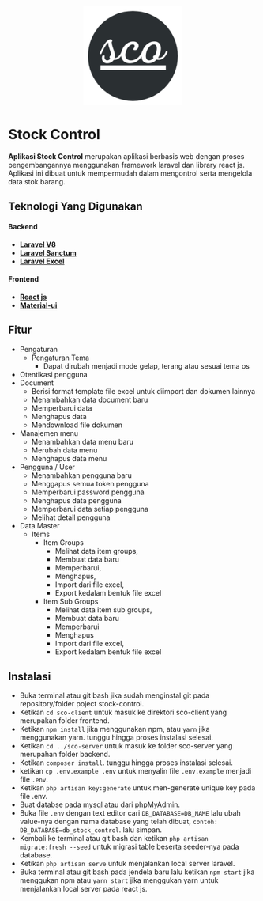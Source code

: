 <p align="center">
  <img src="https://raw.githubusercontent.com/saiful-akbar/stock-control/main/sco-client/public/static/images/logo/logo-dark-1.png" width="200">
</p>

# Stock Control

**Aplikasi Stock Control** merupakan aplikasi berbasis web dengan proses pengembangannya menggunakan framework laravel dan library react js. Aplikasi ini dibuat untuk mempermudah dalam mengontrol serta mengelola data stok barang.

## Teknologi Yang Digunakan

#### Backend

- **[Laravel V8](https://laravel.com/docs/8.x)**
- **[Laravel Sanctum](https://laravel.com/docs/8.x/sanctum)**
- **[Laravel Excel](https://laravel-excel.com/)**

#### Frontend

- **[React js](https://reactjs.org/)**
- **[Material-ui](https://material-ui.com/)**

## Fitur

- Pengaturan
  - Pengaturan Tema
    - Dapat dirubah menjadi mode gelap, terang atau sesuai tema os
- Otentikasi pengguna
- Document
  - Berisi format template file excel untuk diimport dan dokumen lainnya
  - Menambahkan data document baru
  - Memperbarui data
  - Menghapus data
  - Mendownload file dokumen
- Manajemen menu
  - Menambahkan data menu baru
  - Merubah data menu
  - Menghapus data menu
- Pengguna / User
  - Menambahkan pengguna baru
  - Menggapus semua token pengguna
  - Memperbarui password pengguna
  - Menghapus data pengguna
  - Memperbarui data setiap pengguna
  - Melihat detail pengguna
- Data Master
  - Items
    - Item Groups
      - Melihat data item groups,
      - Membuat data baru
      - Memperbarui,
      - Menghapus,
      - Import dari file excel,
      - Export kedalam bentuk file excel
    - Item Sub Groups
      - Melihat data item sub groups,
      - Membuat data baru
      - Memperbarui
      - Menghapus
      - Import dari file excel,
      - Export kedalam bentuk file excel

## Instalasi

- Buka terminal atau git bash jika sudah menginstal git pada repository/folder poject stock-control.
- Ketikan `cd sco-client` untuk masuk ke direktori sco-client yang merupakan folder frontend.
- Ketikan `npm install` jika menggunakan npm, atau `yarn` jika menggunakan yarn. tunggu hingga proses instalasi selesai.
- Ketikan `cd ../sco-server` untuk masuk ke folder sco-server yang merupahan folder backend.
- Ketikan `composer install`. tunggu hingga proses instalasi selesai.
- ketikan `cp .env.example .env` untuk menyalin file `.env.example` menjadi file `.env`.
- Ketikan `php artisan key:generate` untuk men-generate unique key pada file .env.
- Buat databse pada mysql atau dari phpMyAdmin.
- Buka file `.env` dengan text editor cari `DB_DATABASE=DB_NAME` lalu ubah value-nya dengan nama database yang telah dibuat, `contoh: DB_DATABASE=db_stock_control`. lalu simpan.
- Kembali ke terminal atau git bash dan ketikan `php artisan migrate:fresh --seed` untuk migrasi table beserta seeder-nya pada database.
- Ketikan `php artisan serve` untuk menjalankan local server laravel.
- Buka terminal atau git bash pada jendela baru lalu ketikan `npm start` jika menggukan npm atau `yarn start` jika menggukan yarn untuk menjalankan local server pada react js.
